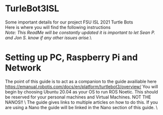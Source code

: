# TurleBot3ISL
Some important details for our project FSU ISL 2021 Turtle Bots\
Here is where you will find the following instructions\
*Note: This ReadMe will be constantly updated it is important to let Sean P. and Jon S. know if any other issues arise.*\
# Setting up PC, Raspberry Pi and Network
The point of this guide is to act as a companion to the guide availiable here\
https://emanual.robotis.com/docs/en/platform/turtlebot3/overview/
You will begin by choosing Ubuntu 20.04 as your OS to run ROS Noetic. This should be reserved for your personal machines and Virtual Machines. NOT THE NANOS!! \ 
The guide gives links to multiple articles on how to do this. If you are using a Nano the guide will be linked in the Nano section of this guide. \


